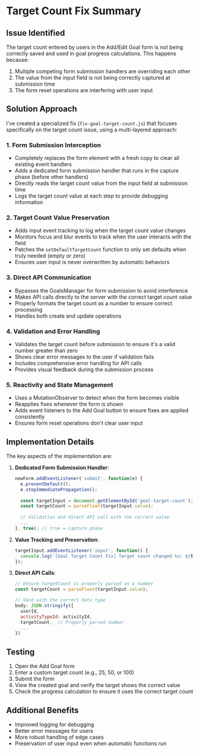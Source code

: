# Target Count Fix Summary

## Issue Identified

The target count entered by users in the Add/Edit Goal form is not being correctly saved and used in goal progress calculations. This happens because:

1. Multiple competing form submission handlers are overriding each other
2. The value from the input field is not being correctly captured at submission time
3. The form reset operations are interfering with user input

## Solution Approach

I've created a specialized fix (`fix-goal-target-count.js`) that focuses specifically on the target count issue, using a multi-layered approach:

### 1. Form Submission Interception

- Completely replaces the form element with a fresh copy to clear all existing event handlers
- Adds a dedicated form submission handler that runs in the capture phase (before other handlers)
- Directly reads the target count value from the input field at submission time
- Logs the target count value at each step to provide debugging information

### 2. Target Count Value Preservation

- Adds input event tracking to log when the target count value changes
- Monitors focus and blur events to track when the user interacts with the field
- Patches the `setDefaultTargetCount` function to only set defaults when truly needed (empty or zero)
- Ensures user input is never overwritten by automatic behaviors

### 3. Direct API Communication

- Bypasses the GoalsManager for form submission to avoid interference
- Makes API calls directly to the server with the correct target count value
- Properly formats the target count as a number to ensure correct processing
- Handles both create and update operations

### 4. Validation and Error Handling

- Validates the target count before submission to ensure it's a valid number greater than zero
- Shows clear error messages to the user if validation fails
- Includes comprehensive error handling for API calls
- Provides visual feedback during the submission process

### 5. Reactivity and State Management

- Uses a MutationObserver to detect when the form becomes visible
- Reapplies fixes whenever the form is shown
- Adds event listeners to the Add Goal button to ensure fixes are applied consistently
- Ensures form reset operations don't clear user input

## Implementation Details

The key aspects of the implementation are:

1. **Dedicated Form Submission Handler**:
   ```javascript
   newForm.addEventListener('submit', function(e) {
     e.preventDefault();
     e.stopImmediatePropagation();
     
     const targetInput = document.getElementById('goal-target-count');
     const targetCount = parseFloat(targetInput.value);
     
     // Validation and direct API call with the correct value
     ...
   }, true); // true = capture phase
   ```

2. **Value Tracking and Preservation**:
   ```javascript
   targetInput.addEventListener('input', function() {
     console.log(`[Goal Target Count Fix] Target count changed to: ${this.value}`);
   });
   ```

3. **Direct API Calls**:
   ```javascript
   // Ensure targetCount is properly parsed as a number
   const targetCount = parseFloat(targetInput.value);
   
   // Send with the correct data type
   body: JSON.stringify({
     userId,
     activityTypeId: activityId,
     targetCount,  // Properly parsed number
     ...
   })
   ```

## Testing

1. Open the Add Goal form
2. Enter a custom target count (e.g., 25, 50, or 100)
3. Submit the form
4. View the created goal and verify the target shows the correct value
5. Check the progress calculation to ensure it uses the correct target count

## Additional Benefits

- Improved logging for debugging
- Better error messages for users
- More robust handling of edge cases
- Preservation of user input even when automatic functions run